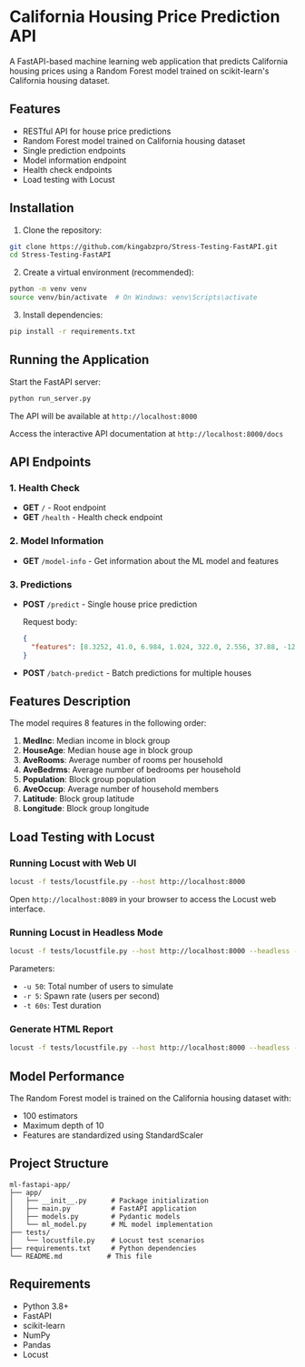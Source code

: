 # California Housing Price Prediction API

A FastAPI-based machine learning web application that predicts California housing prices using a Random Forest model trained on scikit-learn's California housing dataset.

## Features

- RESTful API for house price predictions
- Random Forest model trained on California housing dataset
- Single prediction endpoints
- Model information endpoint
- Health check endpoints
- Load testing with Locust

## Installation

1. Clone the repository:
```bash
git clone https://github.com/kingabzpro/Stress-Testing-FastAPI.git
cd Stress-Testing-FastAPI
```

2. Create a virtual environment (recommended):
```bash
python -m venv venv
source venv/bin/activate  # On Windows: venv\Scripts\activate
```

3. Install dependencies:
```bash
pip install -r requirements.txt
```

## Running the Application

Start the FastAPI server:
```bash
python run_server.py  
```

The API will be available at `http://localhost:8000`

Access the interactive API documentation at `http://localhost:8000/docs`

## API Endpoints

### 1. Health Check
- **GET** `/` - Root endpoint
- **GET** `/health` - Health check endpoint

### 2. Model Information
- **GET** `/model-info` - Get information about the ML model and features

### 3. Predictions
- **POST** `/predict` - Single house price prediction
  
  Request body:
  ```json
  {
    "features": [8.3252, 41.0, 6.984, 1.024, 322.0, 2.556, 37.88, -122.23]
  }
  ```

- **POST** `/batch-predict` - Batch predictions for multiple houses

## Features Description

The model requires 8 features in the following order:

1. **MedInc**: Median income in block group
2. **HouseAge**: Median house age in block group
3. **AveRooms**: Average number of rooms per household
4. **AveBedrms**: Average number of bedrooms per household
5. **Population**: Block group population
6. **AveOccup**: Average number of household members
7. **Latitude**: Block group latitude
8. **Longitude**: Block group longitude

## Load Testing with Locust

### Running Locust with Web UI

```bash
locust -f tests/locustfile.py --host http://localhost:8000
```

Open `http://localhost:8089` in your browser to access the Locust web interface.

### Running Locust in Headless Mode

```bash
locust -f tests/locustfile.py --host http://localhost:8000 --headless -u 50 -r 5 -t 60s
```

Parameters:
- `-u 50`: Total number of users to simulate
- `-r 5`: Spawn rate (users per second)
- `-t 60s`: Test duration

### Generate HTML Report

```bash
locust -f tests/locustfile.py --host http://localhost:8000 --headless -u 100 -r 10 -t 120s --html report.html
```

## Model Performance

The Random Forest model is trained on the California housing dataset with:
- 100 estimators
- Maximum depth of 10
- Features are standardized using StandardScaler

## Project Structure

```
ml-fastapi-app/
├── app/
│   ├── __init__.py      # Package initialization
│   ├── main.py          # FastAPI application
│   ├── models.py        # Pydantic models
│   └── ml_model.py      # ML model implementation
├── tests/
│   └── locustfile.py    # Locust test scenarios
├── requirements.txt     # Python dependencies
└── README.md           # This file
```

## Requirements

- Python 3.8+
- FastAPI
- scikit-learn
- NumPy
- Pandas
- Locust

